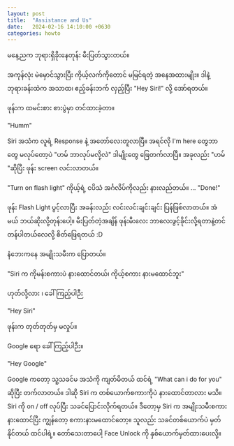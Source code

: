 ```yaml
---
layout: post
title:  "Assistance and Us"
date:   2024-02-16 14:10:00 +0630
categories: howto
---
```

မနေ့ညက ဘုရားရှိခိုးနေတုန်း မီးပြတ်သွားတယ်။

အကုန်လုံး မဲမှောင်သွားပြီး ကိုယ့်လက်ကိုတောင် မမြင်ရတဲ့ အနေအထားမျိုး။ ဒါနဲ့ ဘုရားခန်းထဲက အသာထ၊ ဧည့်ခန်းဘက် လှည့်ပြီး 
"Hey Siri!"
လို့ အော်ရတယ်။

ဖုန်းက ထမင်းစား စားပွဲမှာ တင်ထားခဲ့တာ။

"Humm"

Siri အသံက လူရဲ့ Response နဲ့ အတော်လေးတူလာပြီ။ အရင်လို I'm here တွေဘာတွေ မလုပ်တော့ပဲ "ဟမ် ဘာလုပ်မလို့လဲ" ဒါမျိုးတွေ ဖြေတက်လာပြီ။ အခုလည်း "ဟမ် "​ဆိုပြီး ဖုန်း screen လင်းလာတယ်။

"Turn on flash light"
ကိုယ့်ရဲ့ ငပိသံ အင်္ဂလိပ်ကိုလည်း နားလည်တယ်။
...
"Done!"

ဖုန်း Flash Light  ပွင့်လာပြီး အခန်းလည်း လင်းလင်းချင်းချင်း ပြန်ဖြစ်လာတယ်။
အံမယ် ဘယ်ဆိုးလို့တုန်းပေါ့။ မီးပြတ်တဲ့အချိန် ဖုန်းမီးလေး ဘာလေးဖွင့်ခိုင်းလို့ရတာနဲ့တင် တန်ပါတယ်လေလို့ စိတ်ဖြေရတယ် :D

နံဘေးကနေ အမျိုးသမီးက ပြောတယ်။​

"​Siri က ကိုမန်းစကားပဲ နားထောင်တယ်၊ ကိုယ့်စကား နားမထောင်ဘူး"

ဟုတ်လို့လား ၊ ခေါ်ကြည့်ပါဉီး

"Hey Siri"

ဖုန်းက တုတ်တုတ်မှ မလှုပ်။

Google ရော ခေါ်ကြည့်ပါဉီး။

"Hey Google"

Google ကတော့ သူ့သခင်မ အသံကို ကျတ်မိတယ် ထင်ရဲ့ "What can i do for you" ဆိုပြီး တက်လာတယ်။
ဒါဆို Siri က တစ်ယောက်စကားကိုပဲ နားထောင်တာလား မသိ။ Siri ကို on / off လုပ်ပြီး သခင်ပြောင်းလိုက်ရတယ်။
ဒီတော့မှ Siri က အမျိုးသမီးစကားနားထောင်ပြီး ကျွန်တော့ စကားနားမထောင်တော့။ သူလည်း သခင်တစ်ယောက်ပဲ မှတ်နိုင်တယ် ထင်ပါရဲ့။
တော်သေးတာပေါ့ Face Unlock ကို နှစ်ယောက်မှတ်ထားပေးလို့။